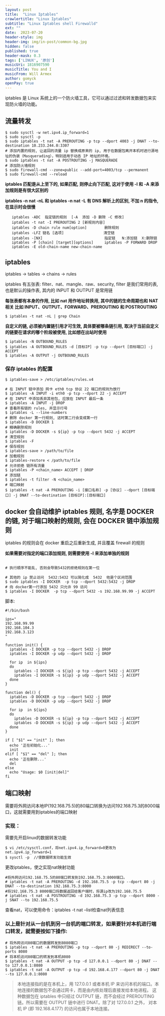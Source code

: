 ```yaml
---
layout: post
title:  "Linux Iptables"
crawlertitle: "Linux Iptables"
subtitle: "Linux Iptables shell Firewalld"
ext: ""
date:  2023-07-20
header-style: img
header-img: img/in-post/common-bg.jpg
hidden: false
published: true
header-mask: 0.3
tags: ['LINUX', '原创']
musicUri: 1816907590
musicTitle: You and I
musicFrom: Will Armex
author: gomyck
openPay: true
---
```


iptables 是 Linux 系统上的一个防火墙工具，它可以通过过滤和转发数据包来实现防火墙的功能。

## 流量转发

```shell
$ sudo sysctl -w net.ipv4.ip_forward=1
$ sudo sysctl -p
$ sudo iptables -t nat -A PREROUTING -p tcp --dport 4003 -j DNAT --to-destination 10.233.244.0:3307
# 添加内置的规则, 让返回的流量 ip 替换成原来的 ip, 用于在数据包离开本机时进行源地址的伪装（Masquerading），特别适用于动态 IP 地址的环境。
$ sudo iptables -t nat -A POSTROUTING -j MASQUERADE
# 添加防火墙规则
$ sudo firewall-cmd --zone=public --add-port=4003/tcp --permanent
$ sudo firewall-cmd --reload
```

**iptables 匹配是从上至下的, 如果匹配, 则停止向下匹配, 这对于使用 -I 和 -A 来添加规则是有很大区别的**

**iptables -n nat -nL 和 iptables -n nat -L 有 DNS 解析上的区别, 不加 n 的指令, 在显示时会很慢**

```text
   iptables -ADC  指定链的规则  [-A  添加 -D 删除 -C 修改]
   iptables -t nat -I PREROUTING 2 [新规则内容]
   iptables -D chain rule num[option]        删除规则
   iptables -LFZ 链名 [选项]                  清空链
   iptables -[NX]                            指定链   N:添加链  X:删除链
   iptables -P [chain] [target][options]     iptables -P FORWARD DROP
   iptables -E old-chain-name new-chain-name
```

## iptables

iptables -> tables -> chains -> rules

iptables 有五张表: filter、nat、mangle、raw、security, filter 是我们常用的表, 也是默认的操作表, 其内的 INPUT 和 OUTPUT 是常用链

**每张表都有本身的作用, 比如 nat 用作地址转换用, 其中的链的生命周期也和 NAT 相关  比如 INPUT、OUTPUT、FORWARD、PREROUTING 和 POSTROUTING**

```shell
$ iptables -t nat -nL | grep Chain
```

**自定义的链, 必须被内置链引用才可生效, 具体要被哪条链引用, 取决于当前自定义的链要在请求的哪个阶段被使用, 比如想在出站时使用**

```shell
$ iptables -N OUTBOUND_RULES
$ iptables -A OUTBOUND_RULES -d [目标IP] -p tcp --dport [目标端口] -j ACCEPT
$ iptables -A OUTPUT -j OUTBOUND_RULES
```

### 保存 iptables 的配置

```shell
$ iptables-save > /etc/iptables/rules.v4
```

```shell
# 在 INPUT 链中添加 网卡 eth0 tcp 协议 22 端口的规则为放行
$ iptables -A INPUT -i eth0 -p tcp --dport 22 -j ACCEPT
# 在 INPUT 中添加丢弃其他包, 应放在 INPUT 最后一条
$ iptables -A INPUT -j DROP
# 查看所有链的 rules, 并显示行号
$ iptables -L --line-numbers
# 删除 docker 第一行规则, 这时第二行会变成第一行
$ iptables -D DOCKER 1
# 精确删除规则
$ iptables -D DOCKER -s ${ip} -p tcp --dport 5432 -j ACCEPT
# 清空规则
$ iptables -F
# 保存规则
$ iptables-save > /path/to/file
# 加载规则
$ iptables-restore < /path/to/file
# 允许拒绝 链所有流量
$ iptables -P <chain_name> ACCEPT | DROP
# 添加链
$ iptables -t filter -N <chain_name>
# 端口映射
$ iptables -t nat -A PREROUTING -i [接口名称] -p [协议] --dport [目标端口] -j DNAT --to-destination [目标IP]:[目标端口]

```

## docker 会自动维护 iptables 规则, 名字是 DOCKER 的链, 对于端口映射的规则, 会在 DOCKER 链中添加规则

iptables 的规则会在 docker 重启之后重新生成, 并且覆盖 firewall 的规则

**如果需要对指定的端口添加规则, 则需要使用 -I 来添加单独的规则**

```shell

# 执行顺序不能乱, 否则会导致5432的拒绝规则在第一位

# 其他的 ip 禁止访问  5432:5432 可以简化成  5432  他是个区间范围
$ sudo iptables -I DOCKER  -p tcp --dport 5432:5432 -j DROP
# 向 docker第一行添加 5432 只允许 99 访问
$ iptables -I DOCKER  -p tcp --dport 5432 -s 192.168.99.99 -j ACCEPT
```

脚本:
```shell
#!/bin/bash

ips="
192.168.99.99
192.168.104.3
192.168.3.123
"

function init() {
  iptables -I DOCKER -p tcp --dport 5432 -j DROP
  iptables -I DOCKER -p udp --dport 5432 -j DROP

  for ip  in ${ips}
  do
    iptables -I DOCKER -s ${ip} -p tcp --dport 5432 -j ACCEPT
    iptables -I DOCKER -s ${ip} -p udp --dport 5432 -j ACCEPT
  done
}

function del() {
  iptables -D DOCKER -p tcp --dport 5432 -j DROP
  iptables -D DOCKER -p udp --dport 5432 -j DROP

  for ip  in ${ips}
  do
    iptables -D DOCKER -s ${ip} -p tcp --dport 5432 -j ACCEPT
    iptables -D DOCKER -s ${ip} -p udp --dport 5432 -j ACCEPT
  done
}

if [ "$1" == "init" ]; then
  echo '正在初始化...'
  init
elif [ "$1" == "del" ]; then
  echo '正在删除...'
  del
else
  echo "Usage: $0 [init|del]"
fi
```

## 端口映射

需要将外网访问本地IP(192.168.75.5)的80端口转换为访问192.168.75.3的8000端口，这就需要用到iptables的端口映射

### 实现：

需要先开启linux的数据转发功能
```shell
$ vi /etc/sysctl.conf，将net.ipv4.ip_forward=0更改为net.ipv4.ip_forward=1
$ sysctl -p  //使数据转发功能生效
```

更改iptables，使之实现nat映射功能

```shell
#将外网访问192.168.75.5的80端口转发到192.168.75.3:8000端口。
# iptables -t nat -A PREROUTING -d 192.168.75.5 -p tcp --dport 80 -j DNAT --to-destination 192.168.75.3:8000
#将192.168.75.3 8000端口将数据返回给客户端时，将源ip改为192.168.75.5
# iptables -t nat -A POSTROUTING -d 192.168.75.3 -p tcp --dport 8000 -j SNAT --to 192.168.75.5
```

查看nat，可以使用命令：iptables -t nat –list检查nat列表信息

### 以上是针对从一台机到另一台机的端口转发，如果要针对本机进行端口转发，就需要按如下操作:

```shell
# 将外网访问80端口的数据转发到8080端口
$ iptables -t nat -A PREROUTING -p tcp --dport 80 -j REDIRECT --to-ports 8080
# 将本机访问80端口的转发到本机8080
$ iptables -t nat -A OUTPUT -p tcp -d 127.0.0.1 --dport 80 -j DNAT --to 127.0.0.1:8080
$ iptables -t nat -A OUTPUT -p tcp -d 192.168.4.177 --dport 80 -j DNAT --to 127.0.0.1:8080

```

> 本地连接指的是在本机上，用 127.0.0.1 或者本机 IP 来访问本机的端口。本地连接的数据包不会通过网卡，而是由内核处理后直接发给本地进程。
这种数据包在 iptables 中只经过 OUTPUT 链，而不会经过 PREROUTING 链。所以需要在 OUTPUT 链中进行 DNAT。除了对 127.0.0.1 之外，
对本机 IP (即 192.168.4.177) 的访问也属于本地连接。
